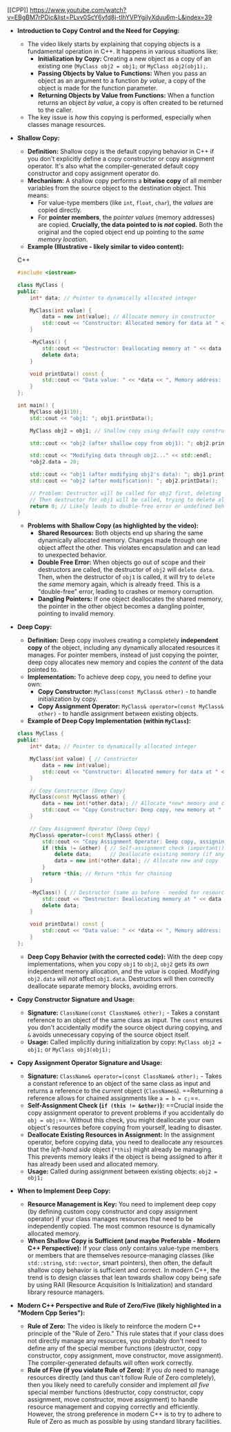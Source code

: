 [[CPP]]
https://www.youtube.com/watch?v=EBgBM7rPDic&list=PLvv0ScY6vfd8j-tlhYVPYgiIyXduu6m-L&index=39

- **Introduction to Copy Control and the Need for Copying:**
    
    - The video likely starts by explaining that copying objects is a fundamental operation in C++. It happens in various situations like:
        - **Initialization by Copy:** Creating a new object as a copy of an existing one (`MyClass obj2 = obj1;` or `MyClass obj2(obj1);`.
        - **Passing Objects by Value to Functions:** When you pass an object as an argument to a function _by value_, a copy of the object is made for the function parameter.
        - **Returning Objects by Value from Functions:** When a function returns an object _by value_, a copy is often created to be returned to the caller.
    - The key issue is _how_ this copying is performed, especially when classes manage resources.
- **Shallow Copy:**
    
    - **Definition:** Shallow copy is the default copying behavior in C++ if you don't explicitly define a copy constructor or copy assignment operator. It's also what the compiler-generated default copy constructor and copy assignment operator do.
    - **Mechanism:** A shallow copy performs a **bitwise copy** of all member variables from the source object to the destination object. This means:
        - For value-type members (like `int`, `float`, `char`), the _values_ are copied directly.
        - For **pointer members**, the _pointer values_ (memory addresses) are copied. **Crucially, the data pointed to is _not_ copied.** Both the original and the copied object end up pointing to the _same memory location_.
    - **Example (Illustrative - likely similar to video content):**
    
    C++
    
    ```cpp
    #include <iostream>
    
    class MyClass {
    public:
        int* data; // Pointer to dynamically allocated integer
    
        MyClass(int value) {
            data = new int(value); // Allocate memory in constructor
            std::cout << "Constructor: Allocated memory for data at " << data << std::endl;
        }
    
        ~MyClass() {
            std::cout << "Destructor: Deallocating memory at " << data << std::endl;
            delete data;
        }
    
        void printData() const {
            std::cout << "Data value: " << *data << ", Memory address: " << data << std::endl;
        }
    };
    
    int main() {
        MyClass obj1(10);
        std::cout << "obj1: "; obj1.printData();
    
        MyClass obj2 = obj1; // Shallow copy using default copy constructor
    
        std::cout << "obj2 (after shallow copy from obj1): "; obj2.printData();
    
        std::cout << "Modifying data through obj2..." << std::endl;
        *obj2.data = 20;
    
        std::cout << "obj1 (after modifying obj2's data): "; obj1.printData(); // obj1's data also changed!
        std::cout << "obj2 (after modification): "; obj2.printData();
    
        // Problem: Destructor will be called for obj2 first, deleting the memory.
        // Then destructor for obj1 will be called, trying to delete already freed memory!
        return 0; // Likely leads to double-free error or undefined behavior when destructors are called.
    }
    ```
    
    - **Problems with Shallow Copy (as highlighted by the video):**
        - **Shared Resources:** Both objects end up sharing the same dynamically allocated memory. Changes made through one object affect the other. This violates encapsulation and can lead to unexpected behavior.
        - **Double Free Error:** When objects go out of scope and their destructors are called, the destructor of `obj2` will `delete data`. Then, when the destructor of `obj1` is called, it will try to `delete` the _same_ memory again, which is already freed. This is a "double-free" error, leading to crashes or memory corruption.
        - **Dangling Pointers:** If one object deallocates the shared memory, the pointer in the other object becomes a dangling pointer, pointing to invalid memory.
- **Deep Copy:**
    
    - **Definition:** Deep copy involves creating a completely **independent copy** of the object, including any dynamically allocated resources it manages. For pointer members, instead of just copying the pointer, deep copy allocates new memory and copies the _content_ of the data pointed to.
    - **Implementation:** To achieve deep copy, you need to define your own:
        - **Copy Constructor:** `MyClass(const MyClass& other)` - to handle initialization by copy.
        - **Copy Assignment Operator:** `MyClass& operator=(const MyClass& other)` - to handle assignment between existing objects.
    - **Example of Deep Copy Implementation (within `MyClass`):**
    
    ```cpp
    class MyClass {
    public:
        int* data; // Pointer to dynamically allocated integer
    
        MyClass(int value) { // Constructor
            data = new int(value);
            std::cout << "Constructor: Allocated memory for data at " << data << std::endl;
        }
    
        // Copy Constructor (Deep Copy)
        MyClass(const MyClass& other) {
            data = new int(*other.data); // Allocate *new* memory and copy the *value*
            std::cout << "Copy Constructor: Deep copy, new memory at " << data << " from " << other.data << std::endl;
        }
    
        // Copy Assignment Operator (Deep Copy)
        MyClass& operator=(const MyClass& other) {
            std::cout << "Copy Assignment Operator: Deep copy, assigning from " << other.data << " to " << data << std::endl;
            if (this != &other) { // Self-assignment check (important!)
                delete data;      // Deallocate existing memory (if any)
                data = new int(*other.data); // Allocate new and copy
            }
            return *this; // Return *this for chaining
        }
    
        ~MyClass() { // Destructor (same as before - needed for resource cleanup)
            std::cout << "Destructor: Deallocating memory at " << data << std::endl;
            delete data;
        }
    
        void printData() const {
            std::cout << "Data value: " << *data << ", Memory address: " << data << std::endl;
        }
    };
    ```
    
    - **Deep Copy Behavior (with the corrected code):** With the deep copy implementations, when you copy `obj1` to `obj2`, `obj2` gets its _own_ independent memory allocation, and the _value_ is copied. Modifying `obj2.data` will _not_ affect `obj1.data`. Destructors will then correctly deallocate separate memory blocks, avoiding errors.
- **Copy Constructor Signature and Usage:**
    
    - **Signature:** `ClassName(const ClassName& other);` - Takes a constant reference to an object of the same class as input. The `const` ensures you don't accidentally modify the source object during copying, and `&` avoids unnecessary copying of the source object itself.
    - **Usage:** Called implicitly during initialization by copy: `MyClass obj2 = obj1;` or `MyClass obj3(obj1);`
- **Copy Assignment Operator Signature and Usage:**
    
    - **Signature:** `ClassName& operator=(const ClassName& other);` - Takes a constant reference to an object of the same class as input and returns a reference to the _current_ object (`ClassName&`). ==Returning a reference allows for chained assignments like `a = b = c;`==.
    - **Self-Assignment Check (`if (this != &other)`):** ==Crucial inside the copy assignment operator to prevent problems if you accidentally do `obj = obj;`==. Without this check, you might deallocate your own object's resources before copying from yourself, leading to disaster.
    - **Deallocate Existing Resources in Assignment:** In the assignment operator, before copying data, you need to deallocate any resources that the _left-hand side_ object (`*this`) might already be managing. This prevents memory leaks if the object is being assigned to after it has already been used and allocated memory.
    - **Usage:** Called during assignment between existing objects: `obj2 = obj1;`
- **When to Implement Deep Copy:**
    
    - **Resource Management is Key:** You need to implement deep copy (by defining custom copy constructor and copy assignment operator) if your class manages resources that need to be independently copied. The most common resource is dynamically allocated memory.
    - **When Shallow Copy is Sufficient (and maybe Preferable - Modern C++ Perspective):** If your class _only_ contains value-type members or members that are themselves resource-managing classes (like `std::string`, `std::vector`, smart pointers), then often, the default shallow copy behavior is sufficient and correct. In modern C++, the trend is to design classes that lean towards shallow copy being safe by using RAII (Resource Acquisition Is Initialization) and standard library resource managers.
- **Modern C++ Perspective and Rule of Zero/Five (likely highlighted in a "Modern Cpp Series"):**
    
    - **Rule of Zero:** The video is likely to reinforce the modern C++ principle of the "Rule of Zero." This rule states that if your class does not directly manage any resources, you probably don't need to define any of the special member functions (destructor, copy constructor, copy assignment, move constructor, move assignment). The compiler-generated defaults will often work correctly.
    - **Rule of Five (if you violate Rule of Zero):** If you _do_ need to manage resources directly (and thus can't follow Rule of Zero completely), then you likely need to carefully consider and implement _all five_ special member functions (destructor, copy constructor, copy assignment, move constructor, move assignment) to handle resource management and copying correctly and efficiently. However, the strong preference in modern C++ is to try to adhere to Rule of Zero as much as possible by using standard library facilities.